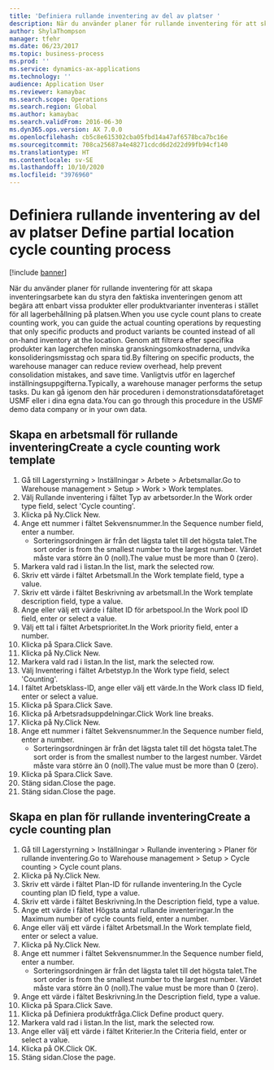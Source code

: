 ```yaml
---
title: 'Definiera rullande inventering av del av platser '
description: När du använder planer för rullande inventering för att skapa inventeringsarbete kan du styra den faktiska inventeringen genom att begära att enbart vissa produkter eller produktvarianter inventeras i stället för all lagerbehållning på platsen.
author: ShylaThompson
manager: tfehr
ms.date: 06/23/2017
ms.topic: business-process
ms.prod: ''
ms.service: dynamics-ax-applications
ms.technology: ''
audience: Application User
ms.reviewer: kamaybac
ms.search.scope: Operations
ms.search.region: Global
ms.author: kamaybac
ms.search.validFrom: 2016-06-30
ms.dyn365.ops.version: AX 7.0.0
ms.openlocfilehash: cb5c8e615302cba05fbd14a47af6578bca7bc16e
ms.sourcegitcommit: 708ca25687a4e48271cdcd6d2d22d99fb94cf140
ms.translationtype: HT
ms.contentlocale: sv-SE
ms.lasthandoff: 10/10/2020
ms.locfileid: "3976960"
---
```

# <a name="define-partial-location-cycle-counting-process"></a><span data-ttu-id="a04ca-103">Definiera rullande inventering av del av platser </span><span class="sxs-lookup"><span data-stu-id="a04ca-103">Define partial location cycle counting process</span></span> 

[!include [banner](../../includes/banner.md)]

<span data-ttu-id="a04ca-104">När du använder planer för rullande inventering för att skapa inventeringsarbete kan du styra den faktiska inventeringen genom att begära att enbart vissa produkter eller produktvarianter inventeras i stället för all lagerbehållning på platsen.</span><span class="sxs-lookup"><span data-stu-id="a04ca-104">When you use cycle count plans to create counting work, you can guide the actual counting operations by requesting that only specific products and product variants be counted instead of all on-hand inventory at the location.</span></span> <span data-ttu-id="a04ca-105">Genom att filtrera efter specifika produkter kan lagerchefen minska granskningsomkostnaderna, undvika konsolideringsmisstag och spara tid.</span><span class="sxs-lookup"><span data-stu-id="a04ca-105">By filtering on specific products, the warehouse manager can reduce review overhead, help prevent consolidation mistakes, and save time.</span></span> <span data-ttu-id="a04ca-106">Vanligtvis utför en lagerchef inställningsuppgifterna.</span><span class="sxs-lookup"><span data-stu-id="a04ca-106">Typically, a warehouse manager performs the setup tasks.</span></span> <span data-ttu-id="a04ca-107">Du kan gå igenom den här proceduren i demonstrationsdataföretaget USMF eller i dina egna data.</span><span class="sxs-lookup"><span data-stu-id="a04ca-107">You can go through this procedure in the USMF demo data company or in your own data.</span></span>


## <a name="create-a-cycle-counting-work-template"></a><span data-ttu-id="a04ca-108">Skapa en arbetsmall för rullande inventering</span><span class="sxs-lookup"><span data-stu-id="a04ca-108">Create a cycle counting work template</span></span>
1. <span data-ttu-id="a04ca-109">Gå till Lagerstyrning > Inställningar > Arbete > Arbetsmallar.</span><span class="sxs-lookup"><span data-stu-id="a04ca-109">Go to Warehouse management > Setup > Work > Work templates.</span></span>
2. <span data-ttu-id="a04ca-110">Välj Rullande inventering i fältet Typ av arbetsorder.</span><span class="sxs-lookup"><span data-stu-id="a04ca-110">In the Work order type field, select 'Cycle counting'.</span></span>
3. <span data-ttu-id="a04ca-111">Klicka på Ny.</span><span class="sxs-lookup"><span data-stu-id="a04ca-111">Click New.</span></span>
4. <span data-ttu-id="a04ca-112">Ange ett nummer i fältet Sekvensnummer.</span><span class="sxs-lookup"><span data-stu-id="a04ca-112">In the Sequence number field, enter a number.</span></span>
    * <span data-ttu-id="a04ca-113">Sorteringsordningen är från det lägsta talet till det högsta talet.</span><span class="sxs-lookup"><span data-stu-id="a04ca-113">The sort order is from the smallest number to the largest number.</span></span> <span data-ttu-id="a04ca-114">Värdet måste vara större än 0 (noll).</span><span class="sxs-lookup"><span data-stu-id="a04ca-114">The value must be more than 0 (zero).</span></span>  
5. <span data-ttu-id="a04ca-115">Markera vald rad i listan.</span><span class="sxs-lookup"><span data-stu-id="a04ca-115">In the list, mark the selected row.</span></span>
6. <span data-ttu-id="a04ca-116">Skriv ett värde i fältet Arbetsmall.</span><span class="sxs-lookup"><span data-stu-id="a04ca-116">In the Work template field, type a value.</span></span>
7. <span data-ttu-id="a04ca-117">Skriv ett värde i fältet Beskrivning av arbetsmall.</span><span class="sxs-lookup"><span data-stu-id="a04ca-117">In the Work template description field, type a value.</span></span>
8. <span data-ttu-id="a04ca-118">Ange eller välj ett värde i fältet ID för arbetspool.</span><span class="sxs-lookup"><span data-stu-id="a04ca-118">In the Work pool ID field, enter or select a value.</span></span>
9. <span data-ttu-id="a04ca-119">Välj ett tal i fältet Arbetsprioritet.</span><span class="sxs-lookup"><span data-stu-id="a04ca-119">In the Work priority field, enter a number.</span></span>
10. <span data-ttu-id="a04ca-120">Klicka på Spara.</span><span class="sxs-lookup"><span data-stu-id="a04ca-120">Click Save.</span></span>
11. <span data-ttu-id="a04ca-121">Klicka på Ny.</span><span class="sxs-lookup"><span data-stu-id="a04ca-121">Click New.</span></span>
12. <span data-ttu-id="a04ca-122">Markera vald rad i listan.</span><span class="sxs-lookup"><span data-stu-id="a04ca-122">In the list, mark the selected row.</span></span>
13. <span data-ttu-id="a04ca-123">Välj Inventering i fältet Arbetstyp.</span><span class="sxs-lookup"><span data-stu-id="a04ca-123">In the Work type field, select 'Counting'.</span></span>
14. <span data-ttu-id="a04ca-124">I fältet Arbetsklass-ID, ange eller välj ett värde.</span><span class="sxs-lookup"><span data-stu-id="a04ca-124">In the Work class ID field, enter or select a value.</span></span>
15. <span data-ttu-id="a04ca-125">Klicka på Spara.</span><span class="sxs-lookup"><span data-stu-id="a04ca-125">Click Save.</span></span>
16. <span data-ttu-id="a04ca-126">Klicka på Arbetsradsuppdelningar.</span><span class="sxs-lookup"><span data-stu-id="a04ca-126">Click Work line breaks.</span></span>
17. <span data-ttu-id="a04ca-127">Klicka på Ny.</span><span class="sxs-lookup"><span data-stu-id="a04ca-127">Click New.</span></span>
18. <span data-ttu-id="a04ca-128">Ange ett nummer i fältet Sekvensnummer.</span><span class="sxs-lookup"><span data-stu-id="a04ca-128">In the Sequence number field, enter a number.</span></span>
    * <span data-ttu-id="a04ca-129">Sorteringsordningen är från det lägsta talet till det högsta talet.</span><span class="sxs-lookup"><span data-stu-id="a04ca-129">The sort order is from the smallest number to the largest number.</span></span> <span data-ttu-id="a04ca-130">Värdet måste vara större än 0 (noll).</span><span class="sxs-lookup"><span data-stu-id="a04ca-130">The value must be more than 0 (zero).</span></span>  
19. <span data-ttu-id="a04ca-131">Klicka på Spara.</span><span class="sxs-lookup"><span data-stu-id="a04ca-131">Click Save.</span></span>
20. <span data-ttu-id="a04ca-132">Stäng sidan.</span><span class="sxs-lookup"><span data-stu-id="a04ca-132">Close the page.</span></span>
21. <span data-ttu-id="a04ca-133">Stäng sidan.</span><span class="sxs-lookup"><span data-stu-id="a04ca-133">Close the page.</span></span>

## <a name="create-a-cycle-counting-plan"></a><span data-ttu-id="a04ca-134">Skapa en plan för rullande inventering</span><span class="sxs-lookup"><span data-stu-id="a04ca-134">Create a cycle counting plan</span></span>
1. <span data-ttu-id="a04ca-135">Gå till Lagerstyrning > Inställningar > Rullande inventering > Planer för rullande inventering.</span><span class="sxs-lookup"><span data-stu-id="a04ca-135">Go to Warehouse management > Setup > Cycle counting > Cycle count plans.</span></span>
2. <span data-ttu-id="a04ca-136">Klicka på Ny.</span><span class="sxs-lookup"><span data-stu-id="a04ca-136">Click New.</span></span>
3. <span data-ttu-id="a04ca-137">Skriv ett värde i fältet Plan-ID för rullande inventering.</span><span class="sxs-lookup"><span data-stu-id="a04ca-137">In the Cycle counting plan ID field, type a value.</span></span>
4. <span data-ttu-id="a04ca-138">Skriv ett värde i fältet Beskrivning.</span><span class="sxs-lookup"><span data-stu-id="a04ca-138">In the Description field, type a value.</span></span>
5. <span data-ttu-id="a04ca-139">Ange ett värde i fältet Högsta antal rullande inventeringar.</span><span class="sxs-lookup"><span data-stu-id="a04ca-139">In the Maximum number of cycle counts field, enter a number.</span></span>
6. <span data-ttu-id="a04ca-140">Ange eller välj ett värde i fältet Arbetsmall.</span><span class="sxs-lookup"><span data-stu-id="a04ca-140">In the Work template field, enter or select a value.</span></span>
7. <span data-ttu-id="a04ca-141">Klicka på Ny.</span><span class="sxs-lookup"><span data-stu-id="a04ca-141">Click New.</span></span>
8. <span data-ttu-id="a04ca-142">Ange ett nummer i fältet Sekvensnummer.</span><span class="sxs-lookup"><span data-stu-id="a04ca-142">In the Sequence number field, enter a number.</span></span>
    * <span data-ttu-id="a04ca-143">Sorteringsordningen är från det lägsta talet till det högsta talet.</span><span class="sxs-lookup"><span data-stu-id="a04ca-143">The sort order is from the smallest number to the largest number.</span></span> <span data-ttu-id="a04ca-144">Värdet måste vara större än 0 (noll).</span><span class="sxs-lookup"><span data-stu-id="a04ca-144">The value must be more than 0 (zero).</span></span>  
9. <span data-ttu-id="a04ca-145">Ange ett värde i fältet Beskrivning.</span><span class="sxs-lookup"><span data-stu-id="a04ca-145">In the Description field, type a value.</span></span>
10. <span data-ttu-id="a04ca-146">Klicka på Spara.</span><span class="sxs-lookup"><span data-stu-id="a04ca-146">Click Save.</span></span>
11. <span data-ttu-id="a04ca-147">Klicka på Definiera produktfråga.</span><span class="sxs-lookup"><span data-stu-id="a04ca-147">Click Define product query.</span></span>
12. <span data-ttu-id="a04ca-148">Markera vald rad i listan.</span><span class="sxs-lookup"><span data-stu-id="a04ca-148">In the list, mark the selected row.</span></span>
13. <span data-ttu-id="a04ca-149">Ange eller välj ett värde i fältet Kriterier.</span><span class="sxs-lookup"><span data-stu-id="a04ca-149">In the Criteria field, enter or select a value.</span></span>
14. <span data-ttu-id="a04ca-150">Klicka på OK.</span><span class="sxs-lookup"><span data-stu-id="a04ca-150">Click OK.</span></span>
15. <span data-ttu-id="a04ca-151">Stäng sidan.</span><span class="sxs-lookup"><span data-stu-id="a04ca-151">Close the page.</span></span>

